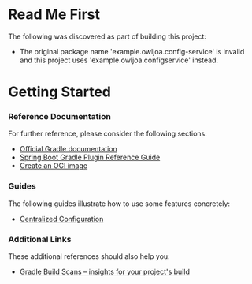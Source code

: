 # Read Me First
The following was discovered as part of building this project:

* The original package name 'example.owljoa.config-service' is invalid and this project uses 'example.owljoa.configservice' instead.

# Getting Started

### Reference Documentation
For further reference, please consider the following sections:

* [Official Gradle documentation](https://docs.gradle.org)
* [Spring Boot Gradle Plugin Reference Guide](https://docs.spring.io/spring-boot/docs/2.5.4-SNAPSHOT/gradle-plugin/reference/html/)
* [Create an OCI image](https://docs.spring.io/spring-boot/docs/2.5.4-SNAPSHOT/gradle-plugin/reference/html/#build-image)

### Guides
The following guides illustrate how to use some features concretely:

* [Centralized Configuration](https://spring.io/guides/gs/centralized-configuration/)

### Additional Links
These additional references should also help you:

* [Gradle Build Scans – insights for your project's build](https://scans.gradle.com#gradle)

